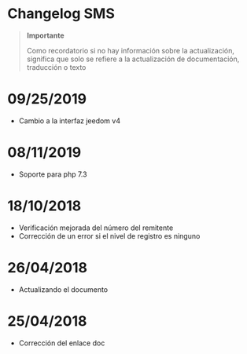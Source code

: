 # Changelog SMS

>**Importante**
>
>Como recordatorio si no hay información sobre la actualización, significa que solo se refiere a la actualización de documentación, traducción o texto

# 09/25/2019

- Cambio a la interfaz jeedom v4

# 08/11/2019

- Soporte para php 7.3

# 18/10/2018

- Verificación mejorada del número del remitente
- Corrección de un error si el nivel de registro es ninguno

# 26/04/2018

- Actualizando el documento

# 25/04/2018

- Corrección del enlace doc
